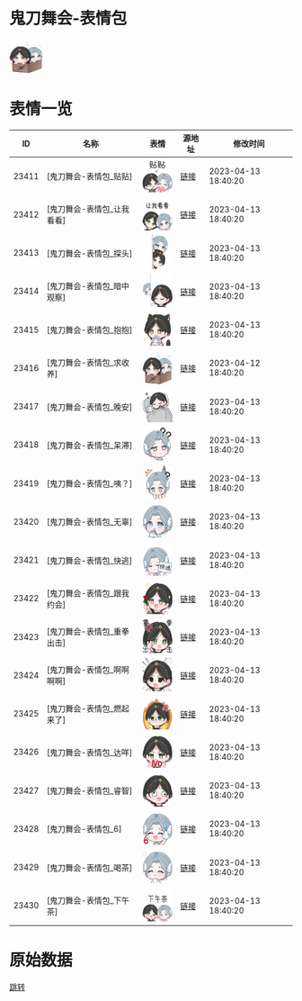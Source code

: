 # 鬼刀舞会-表情包

<img src="./cover.png" height="60" alt="cover" />

# 表情一览

|ID|名称|表情|源地址|修改时间|
|----|----|----|----|----|
|23411|[鬼刀舞会-表情包_贴贴]|<img src="./pic/023411_%5B鬼刀舞会-表情包_贴贴%5D.png" height="60" alt="贴贴"/>|[链接](https://i0.hdslb.com/bfs/garb/ef6e6a8326f69427245e61b35779cfec9191c5dd.png)|2023-04-13 18:40:20|
|23412|[鬼刀舞会-表情包_让我看看]|<img src="./pic/023412_%5B鬼刀舞会-表情包_让我看看%5D.png" height="60" alt="让我看看"/>|[链接](https://i0.hdslb.com/bfs/garb/ada0f1693ff48c483249a48b82939695325e979f.png)|2023-04-13 18:40:20|
|23413|[鬼刀舞会-表情包_探头]|<img src="./pic/023413_%5B鬼刀舞会-表情包_探头%5D.png" height="60" alt="探头"/>|[链接](https://i0.hdslb.com/bfs/garb/0a2646e66854b246a6de174b5a303a73361b184c.png)|2023-04-13 18:40:20|
|23414|[鬼刀舞会-表情包_暗中观察]|<img src="./pic/023414_%5B鬼刀舞会-表情包_暗中观察%5D.png" height="60" alt="暗中观察"/>|[链接](https://i0.hdslb.com/bfs/garb/35070da75d2fdbd9c1df3a5766b312151a3d9f82.png)|2023-04-13 18:40:20|
|23415|[鬼刀舞会-表情包_抱抱]|<img src="./pic/023415_%5B鬼刀舞会-表情包_抱抱%5D.png" height="60" alt="抱抱"/>|[链接](https://i0.hdslb.com/bfs/garb/374135ae329fa963e13011bdccd7cf53a29bf084.png)|2023-04-13 18:40:20|
|23416|[鬼刀舞会-表情包_求收养]|<img src="./pic/023416_%5B鬼刀舞会-表情包_求收养%5D.png" height="60" alt="求收养"/>|[链接](https://i0.hdslb.com/bfs/garb/fd1c4a2374a3c95a29f36498c44ecb988dcc9631.png)|2023-04-12 18:40:20|
|23417|[鬼刀舞会-表情包_晚安]|<img src="./pic/023417_%5B鬼刀舞会-表情包_晚安%5D.png" height="60" alt="晚安"/>|[链接](https://i0.hdslb.com/bfs/garb/f3aa6915a1b97b647a3d7f4ff58aeabe8858c974.png)|2023-04-13 18:40:20|
|23418|[鬼刀舞会-表情包_呆滞]|<img src="./pic/023418_%5B鬼刀舞会-表情包_呆滞%5D.png" height="60" alt="呆滞"/>|[链接](https://i0.hdslb.com/bfs/garb/ce5d34f627768cb515c56ec2099c31e3e81c3631.png)|2023-04-13 18:40:20|
|23419|[鬼刀舞会-表情包_咦？]|<img src="./pic/023419_%5B鬼刀舞会-表情包_咦？%5D.png" height="60" alt="咦？"/>|[链接](https://i0.hdslb.com/bfs/garb/bb5a0eeec88695b7acf59eace56c3f30bedcf9bd.png)|2023-04-13 18:40:20|
|23420|[鬼刀舞会-表情包_无辜]|<img src="./pic/023420_%5B鬼刀舞会-表情包_无辜%5D.png" height="60" alt="无辜"/>|[链接](https://i0.hdslb.com/bfs/garb/7092c9a49573256fae99f7cc4392f3c252e1c0f5.png)|2023-04-13 18:40:20|
|23421|[鬼刀舞会-表情包_快逃]|<img src="./pic/023421_%5B鬼刀舞会-表情包_快逃%5D.png" height="60" alt="快逃"/>|[链接](https://i0.hdslb.com/bfs/garb/a972699de3fb0e7f09ab585738d3fe596dd40dcf.png)|2023-04-13 18:40:20|
|23422|[鬼刀舞会-表情包_跟我约会]|<img src="./pic/023422_%5B鬼刀舞会-表情包_跟我约会%5D.png" height="60" alt="跟我约会"/>|[链接](https://i0.hdslb.com/bfs/garb/f7239ecbf1b8e2379882d571cd82d7330fab49cd.png)|2023-04-13 18:40:20|
|23423|[鬼刀舞会-表情包_重拳出击]|<img src="./pic/023423_%5B鬼刀舞会-表情包_重拳出击%5D.png" height="60" alt="重拳出击"/>|[链接](https://i0.hdslb.com/bfs/garb/f7b4192734614ee64dac24369f1aa6ea023784ce.png)|2023-04-13 18:40:20|
|23424|[鬼刀舞会-表情包_啊啊啊啊]|<img src="./pic/023424_%5B鬼刀舞会-表情包_啊啊啊啊%5D.png" height="60" alt="啊啊啊啊"/>|[链接](https://i0.hdslb.com/bfs/garb/be91d65f877d613dca64e342cab7db82c1a1f03c.png)|2023-04-13 18:40:20|
|23425|[鬼刀舞会-表情包_燃起来了]|<img src="./pic/023425_%5B鬼刀舞会-表情包_燃起来了%5D.png" height="60" alt="燃起来了"/>|[链接](https://i0.hdslb.com/bfs/garb/0e5765f5a1a85f89170afd70f08bbefc48e8d166.png)|2023-04-13 18:40:20|
|23426|[鬼刀舞会-表情包_达咩]|<img src="./pic/023426_%5B鬼刀舞会-表情包_达咩%5D.png" height="60" alt="达咩"/>|[链接](https://i0.hdslb.com/bfs/garb/da4e2ed2d8b6d532f68513f5fe909e58503205b9.png)|2023-04-13 18:40:20|
|23427|[鬼刀舞会-表情包_睿智]|<img src="./pic/023427_%5B鬼刀舞会-表情包_睿智%5D.png" height="60" alt="睿智"/>|[链接](https://i0.hdslb.com/bfs/garb/b1334eb45eae59c340d72b9b754657398ac8aaf1.png)|2023-04-13 18:40:20|
|23428|[鬼刀舞会-表情包_6]|<img src="./pic/023428_%5B鬼刀舞会-表情包_6%5D.png" height="60" alt="6"/>|[链接](https://i0.hdslb.com/bfs/garb/1844cd7888d7d190ad1bdc319b6f4a0f2d750339.png)|2023-04-13 18:40:20|
|23429|[鬼刀舞会-表情包_喝茶]|<img src="./pic/023429_%5B鬼刀舞会-表情包_喝茶%5D.png" height="60" alt="喝茶"/>|[链接](https://i0.hdslb.com/bfs/garb/9226d740e30670732831cf48eecfaa7a00cf1cfc.png)|2023-04-13 18:40:20|
|23430|[鬼刀舞会-表情包_下午茶]|<img src="./pic/023430_%5B鬼刀舞会-表情包_下午茶%5D.png" height="60" alt="下午茶"/>|[链接](https://i0.hdslb.com/bfs/garb/c6e31a45d7a00119ced0134d594895d678f924af.png)|2023-04-13 18:40:20|

# 原始数据

[跳转](./raw.json)

